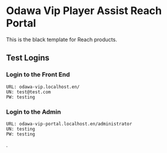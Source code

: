 # Odawa Vip Player Assist Reach Portal

This is the black template for Reach products.

## Test Logins

### Login to the Front End
```
URL: odawa-vip.localhost.en/
UN: test@test.com
PW: testing
```

### Login to the Admin
```
URL: odawa-vip-portal.localhost.en/administrator
UN: testing
PW: testing
```
.
